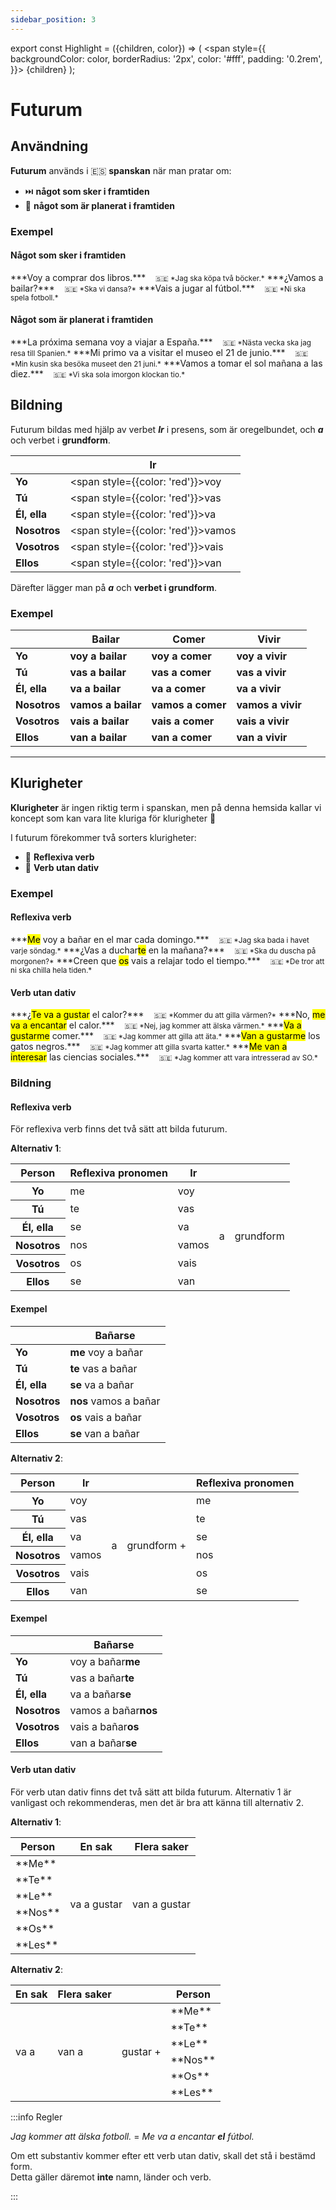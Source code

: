 ```yaml
---
sidebar_position: 3
---
```


export const Highlight = ({children, color}) => (
  <span
    style={{
      backgroundColor: color,
      borderRadius: '2px',
      color: '#fff',
      padding: '0.2rem',
    }}>
    {children}
  </span>
);

# <Highlight color="#0b00d1">Futurum</Highlight>

## <Highlight color="#ff4802">Användning</Highlight>

**Futurum** används i 🇪🇸 **spanskan** när man pratar om:

- ⏭️ **något som sker i framtiden**
- 📆 **något som är planerat i framtiden**

### <Highlight color="#ff4802">Exempel</Highlight>

#### <Highlight color="#ff4802">Något som sker i framtiden</Highlight>
 
<div class="custom-quote">  
***Voy a comprar dos libros.***   
&nbsp;&nbsp;&nbsp;<small>🇸🇪 *Jag ska köpa två böcker.*</small>    
***¿Vamos a bailar?***   
&nbsp;&nbsp;&nbsp;<small>🇸🇪 *Ska vi dansa?*</small>    
***Vais a jugar al fútbol.***    
&nbsp;&nbsp;&nbsp;<small>🇸🇪 *Ni ska spela fotboll.*</small> 
</div>

#### <Highlight color="#ff4802">Något som är planerat i framtiden</Highlight>
 
<div class="custom-quote">  
***La próxima semana voy a viajar a España.***   
&nbsp;&nbsp;&nbsp;<small>🇸🇪 *Nästa vecka ska jag resa till Spanien.*</small>    
***Mi primo va a visitar el museo el 21 de junio.***   
&nbsp;&nbsp;&nbsp;<small>🇸🇪 *Min kusin ska besöka museet den 21 juni.*</small>    
***Vamos a tomar el sol mañana a las diez.***    
&nbsp;&nbsp;&nbsp;<small>🇸🇪 *Vi ska sola imorgon klockan tio.*</small> 
</div>

## <Highlight color="#ff4802">Bildning</Highlight>

Futurum bildas med hjälp av verbet ***Ir*** i presens, som är oregelbundet, och ***a*** och verbet i **grundform**. 

|       | Ir   | 
| ----- | ----- | 
| **Yo**    | <span style={{color: 'red'}}>voy</span>     | 
| **Tú**    | <span style={{color: 'red'}}>vas</span>    |
| **Él, ella**    | <span style={{color: 'red'}}>va</span>     |
| **Nosotros**    | <span style={{color: 'red'}}>vamos</span>     | 
| **Vosotros**    | <span style={{color: 'red'}}>vais</span>     | 
| **Ellos**    | <span style={{color: 'red'}}>van</span>     | 

Därefter lägger man på ***a*** och **verbet i grundform**.

### <Highlight color="#ff4802">Exempel</Highlight>

|       | Bailar   | Comer   | Vivir   |
| ----- | ----- | ----- | ----- |
| **Yo**    | **voy a bailar**     | **voy a comer**     | **voy a vivir**     |
| **Tú**    | **vas a bailar**   | **vas a comer**    | **vas a vivir**    |
| **Él, ella**    | **va a bailar**     | **va a comer**     | **va a vivir**     |
| **Nosotros**    | **vamos a bailar**     | **vamos a comer**     | **vamos a vivir**     |
| **Vosotros**    | **vais a bailar**     | **vais a comer**     | **vais a vivir**    |
| **Ellos**    | **van a bailar**     | **van a comer**     | **van a vivir**     |

---

## <Highlight color="#ff4802">Klurigheter</Highlight>

**Klurigheter** är ingen riktig term i spanskan, men på denna hemsida kallar vi koncept som kan vara lite kluriga för klurigheter 🥸

I futurum förekommer två sorters klurigheter:

- 🦺 **Reflexiva verb**
- 💩 **Verb utan dativ**

### <Highlight color="#ff4802">Exempel</Highlight>

#### <Highlight color="#ff4802">Reflexiva verb</Highlight>
 
<div class="custom-quote">  
<p>
***<mark>Me</mark> voy a bañar en el mar cada domingo.***   
&nbsp;&nbsp;&nbsp;<small>🇸🇪 *Jag ska bada i havet varje söndag.*</small>    
***¿Vas a duchar<mark>te</mark> en la mañana?***   
&nbsp;&nbsp;&nbsp;<small>🇸🇪 *Ska du duscha på morgonen?*</small>    
***Creen que <mark>os</mark> vais a relajar todo el tiempo.***   
&nbsp;&nbsp;&nbsp;<small>🇸🇪 *De tror att ni ska chilla hela tiden.*</small> 
</p>
</div>

#### <Highlight color="#ff4802">Verb utan dativ</Highlight>
 
<div class="custom-quote">  
<p>
***¿<mark>Te va a gustar</mark> el calor?***   
&nbsp;&nbsp;&nbsp;<small>🇸🇪 *Kommer du att gilla värmen?*</small>    
***No, <mark>me va a encantar</mark> el calor.***   
&nbsp;&nbsp;&nbsp;<small>🇸🇪 *Nej, jag kommer att älska värmen.*</small>   
***<mark>Va a gustarme</mark> comer.***   
&nbsp;&nbsp;&nbsp;<small>🇸🇪 *Jag kommer att gilla att äta.*</small>      
***<mark>Van a gustarme</mark> los gatos negros.***   
&nbsp;&nbsp;&nbsp;<small>🇸🇪 *Jag kommer att gilla svarta katter.*</small>    
***<mark>Me van a interesar</mark> las ciencias sociales.***   
&nbsp;&nbsp;&nbsp;<small>🇸🇪 *Jag kommer att vara intresserad av SO.*</small>
</p>
</div>

### <Highlight color="#ff4802">Bildning</Highlight>

#### <Highlight color="#ff4802">Reflexiva verb</Highlight>

För reflexiva verb finns det två sätt att bilda futurum.

**Alternativ 1**:

<table>
  <thead>
    <tr>
      <th> Person</th>
      <th> Reflexiva pronomen</th>
      <th> Ir</th>
      <th> </th>
      <th> </th>
    </tr>
  </thead>
  <tbody>
    <tr>
      <th> Yo</th>
      <td> me</td>
      <td> <span style={{color: 'red'}}>voy</span> </td>
      <td rowspan="6">a</td>
      <td rowspan="6">grundform</td>
    </tr>
    <tr>
      <th> Tú</th>
      <td> te</td>
      <td> <span style={{color: 'red'}}>vas</span> </td>
    </tr>
    <tr>
      <th> Él, ella</th>
      <td> se</td>
      <td> <span style={{color: 'red'}}>va</span> </td>
    </tr>
    <tr>
      <th> Nosotros</th>
      <td> nos</td>
      <td> <span style={{color: 'red'}}>vamos</span> </td>
    </tr>
    <tr>
      <th> Vosotros</th>
      <td> os</td>
      <td> <span style={{color: 'red'}}>vais</span> </td>
    </tr>
    <tr>
      <th> Ellos</th>
      <td> se</td>
      <td> <span style={{color: 'red'}}>van</span> </td>
    </tr>
  </tbody>
</table>

#### <Highlight color="#ff4802">Exempel</Highlight>

|                  | Bañar**se**      | 
| ---------------- | ---------------- |
| **Yo**           | **me** voy a bañar  | 
| **Tú**           | **te** vas a bañar     |
| **Él, ella**     | **se** va a bañar      |
| **Nosotros**     | **nos** vamos a bañar  |   
| **Vosotros**     | **os** vais a bañar    |
| **Ellos**        | **se** van a bañar     | 

**Alternativ 2**:

<table>
  <thead>
    <tr>
      <th> Person</th>
      <th> Ir</th>
      <th> </th>
      <th> </th>
      <th> Reflexiva pronomen</th>
    </tr>
  </thead>
  <tbody>
    <tr>
      <th> Yo</th>
      <td> <span style={{color: 'red'}}>voy</span> </td>
      <td rowspan="6">a</td>
      <td rowspan="6">grundform +</td>
      <td> me</td>
    </tr>
    <tr>
      <th> Tú</th>
      <td> <span style={{color: 'red'}}>vas</span> </td>
      <td> te</td>
    </tr>
    <tr>
      <th> Él, ella</th>
      <td> <span style={{color: 'red'}}>va</span> </td>
      <td> se</td>
    </tr>
    <tr>
      <th> Nosotros</th>
      <td> <span style={{color: 'red'}}>vamos</span> </td>
      <td> nos</td>
    </tr>
    <tr>
      <th> Vosotros</th>
      <td> <span style={{color: 'red'}}>vais</span> </td>
      <td> os</td>
    </tr>
    <tr>
      <th> Ellos</th>
      <td> <span style={{color: 'red'}}>van</span> </td>
      <td> se</td>
    </tr>
  </tbody>
</table>

#### <Highlight color="#ff4802">Exempel</Highlight>

|                  | Bañar**se**      | 
| ---------------- | ---------------- |
| **Yo**           | voy a bañar**me**   | 
| **Tú**           | vas a bañar**te**      |
| **Él, ella**     | va a bañar**se**       |
| **Nosotros**     | vamos a bañar**nos**   |   
| **Vosotros**     | vais a bañar**os**    |
| **Ellos**        | van a bañar**se**     | 

#### <Highlight color="#ff4802">Verb utan dativ</Highlight>

För verb utan dativ finns det två sätt att bilda futurum. Alternativ 1 är vanligast och rekommenderas, men det är bra att känna till alternativ 2.

**Alternativ 1**:

<table>
  <thead>
    <tr>
      <th> Person</th>
      <th> En sak</th>
      <th> Flera saker</th>
    </tr>
  </thead>
  <tbody>
    <tr>
      <td>**Me**</td>
      <td rowspan="6">va a gustar</td>
      <td rowspan="6">van a gustar</td>
    </tr>
    <tr>
      <td>**Te**</td>
    </tr>
    <tr>
      <td>**Le**</td>
    </tr>
    <tr>
      <td>**Nos**</td>
    </tr>
    <tr>
      <td>**Os**</td>
    </tr>
    <tr>
      <td>**Les**</td>
    </tr>
  </tbody>
</table>

**Alternativ 2**:

<table>
  <thead>
    <tr>
      <th> En sak</th>
      <th> Flera saker</th>
      <th> </th>
      <th> Person</th>
    </tr>
  </thead>
  <tbody>
    <tr>
      <td rowspan="6">va a</td>
      <td rowspan="6">van a</td>
      <td rowspan="6">gustar +</td>
      <td>**Me**</td>
    </tr>
    <tr>
      <td>**Te**</td>
    </tr>
    <tr>
      <td>**Le**</td>
    </tr>
    <tr>
      <td>**Nos**</td>
    </tr>
    <tr>
      <td>**Os**</td>
    </tr>
    <tr>
      <td>**Les**</td>
    </tr>
  </tbody>
</table>

:::info Regler

*Jag kommer att älska fotboll.* = *Me va a encantar **el** fútbol.*

Om ett substantiv kommer efter ett verb utan dativ, skall det stå i bestämd form.     
Detta gäller däremot **inte** namn, länder och verb.

:::

